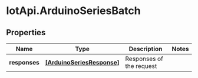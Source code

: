 # IotApi.ArduinoSeriesBatch

## Properties

Name | Type | Description | Notes
------------ | ------------- | ------------- | -------------
**responses** | [**[ArduinoSeriesResponse]**](ArduinoSeriesResponse.md) | Responses of the request | 


